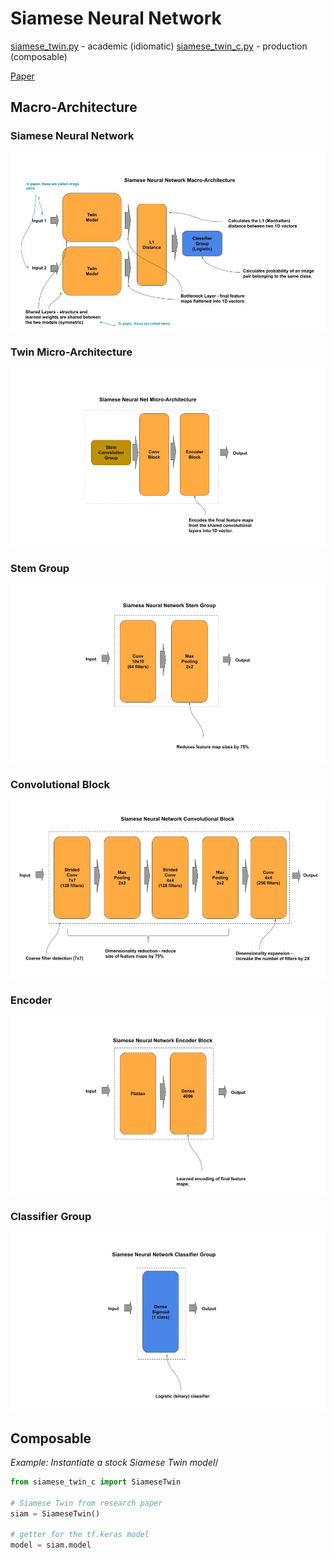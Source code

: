 # Siamese Neural Network

[siamese_twin.py](siamese_twin.py) - academic (idiomatic)
[siamese_twin_c.py](siamese_twin_c.py) - production (composable)

[Paper](https://www.cs.cmu.edu/~rsalakhu/papers/oneshot1.pdf)

## Macro-Architecture

### Siamese Neural Network

<img src="macro.jpg">

### Twin Micro-Architecture

<img src="micro.jpg">

### Stem Group

<img src="stem.jpg">

### Convolutional Block

<img src="block-conv.jpg">

### Encoder 

<img src="encoder.jpg">

### Classifier Group

<img src="classifier.jpg">

## Composable

*Example: Instantiate a stock Siamese Twin model*/

```python
from siamese_twin_c import SiameseTwin

# Siamese Twin from research paper
siam = SiameseTwin()

# getter for the tf.keras model
model = siam.model
```

